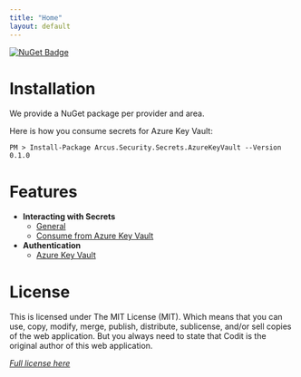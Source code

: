 ```yaml
---
title: "Home"
layout: default
---
```


[![NuGet Badge](https://buildstats.info/nuget/Arcus.Security.Secrets.AzureKeyVault?packageVersion=0.1.0)](https://www.nuget.org/packages/Arcus.Security.Secrets.AzureKeyVault/0.1.0)

# Installation

We provide a NuGet package per provider and area. 

Here is how you consume secrets for Azure Key Vault:

```shell
PM > Install-Package Arcus.Security.Secrets.AzureKeyVault --Version 0.1.0
```

# Features
- **Interacting with Secrets**
    - [General](features/secrets/general)
    - [Consume from Azure Key Vault](features/secrets/consume-from-key-vault)
- **Authentication**
    - [Azure Key Vault](features/auth/azure-key-vault)

# License
This is licensed under The MIT License (MIT). Which means that you can use, copy, modify, merge, publish, distribute, sublicense, and/or sell copies of the web application. But you always need to state that Codit is the original author of this web application.

*[Full license here](https://github.com/arcus-azure/arcus.security/blob/master/LICENSE)*